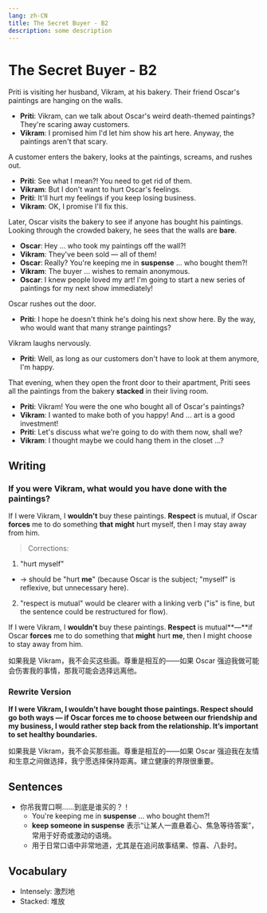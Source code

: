 ```yaml
---
lang: zh-CN
title: The Secret Buyer - B2
description: some description
---
```


# The Secret Buyer - B2

Priti is visiting her husband, Vikram, at his bakery. Their friend Oscar's paintings are hanging on the walls.

- **Priti**: Vikram, can we talk about Oscar's weird death-themed paintings? They're scaring away customers.
- **Vikram**: I promised him I'd let him show his art here. Anyway, the paintings aren't that scary.

A customer enters the bakery, looks at the paintings, screams, and rushes out.

- **Priti**: See what I mean?! You need to get rid of them.
- **Vikram**: But I don't want to hurt Oscar's feelings.
- **Priti**: It'll hurt my feelings if you keep losing business.
- **Vikram**: OK, I promise I'll fix this.

Later, Oscar visits the bakery to see if anyone has bought his paintings. Looking through the crowded bakery, he sees that the walls are **bare**.

- **Oscar**: Hey ... who took my paintings off the wall?!
- **Vikram**: They've been sold — all of them!
- **Oscar**: Really? You're keeping me in **suspense** ... who bought them?!
- **Vikram**: The buyer ... wishes to remain anonymous.
- **Oscar**: I knew people loved my art! I'm going to start a new series of paintings for my next show immediately!

Oscar rushes out the door.

- **Priti**: I hope he doesn't think he's doing his next show here. By the way, who would want that many strange paintings?

Vikram laughs nervously.

- **Priti**: Well, as long as our customers don't have to look at them anymore, I'm happy.

That evening, when they open the front door to their apartment, Priti sees all the paintings from the bakery **stacked** in their living room.

- **Priti**: Vikram! You were the one who bought all of Oscar's paintings?
- **Vikram**: I wanted to make both of you happy! And ... art is a good investment!
- **Priti**: Let's discuss what we're going to do with them now, shall we?
- **Vikram**: I thought maybe we could hang them in the closet ...?

## Writing

### If you were Vikram, what would you have done with the paintings?

If I were Vikram, I **wouldn't** buy these paintings. **Respect** is mutual, if Oscar **forces** me to do something **that** **might** hurt myself, then I may stay away from him.

> Corrections:

1.  "hurt myself"

- → should be "hurt **me**" (because Oscar is the subject; "myself" is reflexive, but unnecessary here).

2.  "respect is mutual" would be clearer with a linking verb ("is" is fine, but the sentence could be restructured for flow).

If I were Vikram, I **wouldn't** buy these paintings. **Respect** is mutual**—**if Oscar **forces** me to do something that **might** hurt **me**, then I might choose to stay away from him.

如果我是 Vikram，我不会买这些画。尊重是相互的——如果 Oscar 强迫我做可能会伤害我的事情，那我可能会选择远离他。

### Rewrite Version

**If I were Vikram, I wouldn’t have bought those paintings. Respect should go both ways — if Oscar forces me to choose between our friendship and my business, I would rather step back from the relationship. It’s important to set healthy boundaries.**

如果我是 Vikram，我不会买那些画。尊重是相互的——如果 Oscar 强迫我在友情和生意之间做选择，我宁愿选择保持距离。建立健康的界限很重要。

## Sentences

- 你吊我胃口啊……到底是谁买的？！
  - You're keeping me in **suspense** ... who bought them?!
  - **keep someone in suspense** 表示“让某人一直悬着心、焦急等待答案”，常用于好奇或激动的语境。
  - 用于日常口语中非常地道，尤其是在追问故事结果、惊喜、八卦时。

## Vocabulary

- Intensely: 激烈地
- Stacked: 堆放
